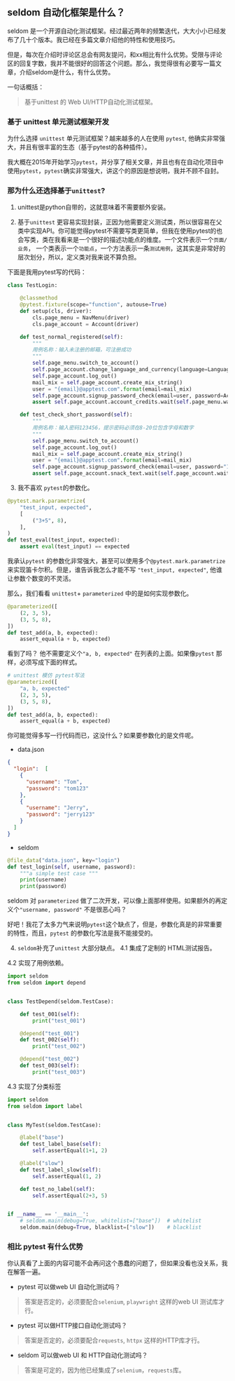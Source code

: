## seldom 自动化框架是什么？

seldom 是一个开源自动化测试框架。经过最近两年的频繁迭代，大大小小已经发布了几十个版本。我已经在多篇文章介绍他的特性和使用技巧。

但是，每次在介绍时评论区总会有网友提问，和xx相比有什么优势。受限与评论区的回复字数，我并不能很好的回答这个问题。那么，我觉得很有必要写一篇文章，介绍seldom是什么，有什么优势。

一句话概括：

> 基于unittest 的 Web UI/HTTP自动化测试框架。


### 基于 unittest 单元测试框架开发

为什么选择 `unittest` 单元测试框架？越来越多的人在使用 `pytest`, 他确实非常强大，并且有很丰富的生态（基于pytest的各种插件）。

我大概在2015年开始学习`pytest`，并分享了相关文章，并且也有在自动化项目中使用`pytest`，`pytest`确实非常强大，讲这个的原因是想说明，我并不顾不自封。

### 那为什么还选择基于`unittest`?

1. unittest是python自带的，这就意味着不需要额外安装。

2. 基于`unittest` 更容易实现封装，正因为他需要定义测试类，所以很容易在父类中实现API。你可能觉得pytest不需要写类更简单，但我在使用pytest的也会写类，类在我看来是一个很好的描述功能点的维度。一个文件表示一个`页面/业务`， 一个类表示一个`功能点`，一个方法表示一条`测试用例`，这其实是非常好的层次划分，所以，定义类对我来说不算负担。

下面是我用pytest写的代码：

```py
class TestLogin:

    @classmethod
    @pytest.fixture(scope="function", autouse=True)
    def setup(cls, driver):
        cls.page_menu = NavMenu(driver)
        cls.page_account = Account(driver)

    def test_normal_registered(self):
        """
        用例名称：输入未注册的邮箱，可注册成功
        """
        self.page_menu.switch_to_account()
        self.page_account.change_language_and_currency(language=Language.Simplified_Chinese)
        self.page_account.log_out()
        mail_mix = self.page_account.create_mix_string()
        user = "{email}@apptest.com".format(email=mail_mix)
        self.page_account.signup_password_check(email=user, password=AccountTest.password)
        assert self.page_account.account_credits.wait(self.page_menu.wait).exists()

    def test_check_short_password(self):
        """
        用例名称：输入密码123456，提示密码必须在8-20位包含字母和数字
        """
        self.page_menu.switch_to_account()
        self.page_account.log_out()
        mail_mix = self.page_account.create_mix_string()
        user = "{email}@apptest.com".format(email=mail_mix)
        self.page_account.signup_password_check(email=user, password="123456")
        assert self.page_account.snack_text.wait(self.page_account.wait).exists()
```

3. 我不喜欢 `pytest`的参数化。

```py
@pytest.mark.parametrize(
    "test_input, expected",
    [
        ("3+5", 8),
    ],
)
def test_eval(test_input, expected):
    assert eval(test_input) == expected
```

我承认`pytest` 的参数化非常强大，甚至可以使用多个`@pytest.mark.parametrize` 来实现笛卡尔积。但是，谁告诉我怎么才能不写 `"test_input, expected"`, 他谁让参数个数变的不灵活。

那么，我们看看 `unittest`+ `parameterized` 中的是如何实现参数化。 

```py
@parameterized([
    (2, 3, 5),
    (3, 5, 8),
])
def test_add(a, b, expected):
    assert_equal(a + b, expected)
```
看到了吗？ 他不需要定义个`"a, b, expected"` 在列表的上面。如果像`pytest` 那样，必须写成下面的样式。

```py
# unittest 模仿 pytest写法
@parameterized([
    "a, b, expected"
    (2, 3, 5),
    (3, 5, 8),
])
def test_add(a, b, expected):
    assert_equal(a + b, expected)
```
你可能觉得多写一行代码而已，这没什么？如果要参数化的是文件呢。

* data.json

```json
{
  "login":  [
    {
      "username": "Tom",
      "password": "tom123"
    },
    {
      "username": "Jerry",
      "password": "jerry123"
    }
  ]
}
```

* seldom

```py
@file_data("data.json", key="login")
def test_login(self, username, password):
    """a simple test case """
    print(username)
    print(password)
```

seldom 对 `parameterized` 做了二次开发，可以像上面那样使用。如果额外的再定义个`"username, password"` 不是很恶心吗？

好吧！我花了太多力气来说明`pytest`这个缺点了，但是，参数化真是的非常重要的特性，而且，`pytest` 的参数化写法是我不能接受的。


4. `seldom`补充了`unittest` 大部分缺点。
4.1 集成了定制的 HTML测试报告。

4.2 实现了用例依赖。

```py
import seldom
from seldom import depend


class TestDepend(seldom.TestCase):

    def test_001(self):
        print("test_001")

    @depend("test_001")
    def test_002(self):
        print("test_002")

    @depend("test_002")
    def test_003(self):
        print("test_003")
```

4.3 实现了分类标签

```py
import seldom
from seldom import label


class MyTest(seldom.TestCase):

    @label("base")
    def test_label_base(self):
        self.assertEqual(1+1, 2)

    @label("slow")
    def test_label_slow(self):
        self.assertEqual(1, 2)

    def test_no_label(self):
        self.assertEqual(2+3, 5)


if __name__ == '__main__':
    # seldom.main(debug=True, whitelist=["base"])  # whitelist
    seldom.main(debug=True, blacklist=["slow"])    # blacklist
```


### 相比 pytest 有什么优势

你认真看了上面的内容可能不会再问这个愚蠢的问题了，但如果没看也没关系，我在解答一遍。

* pytest 可以做web UI 自动化测试吗？

> 答案是否定的，必须要配合`selenium`, `playwright` 这样的web UI 测试库才行。

* pytest 可以做HTTP接口自动化测试吗？

> 答案是否定的，必须要配合`requests`, `httpx` 这样的HTTP库才行。

* seldom 可以做web UI 和 HTTP自动化测试吗？

> 答案是可定的，因为他已经集成了`selenium`，`requests`库。


